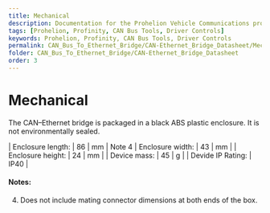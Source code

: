 ```yaml
---
title: Mechanical
description: Documentation for the Prohelion Vehicle Communications protocol
tags: [Prohelion, Profinity, CAN Bus Tools, Driver Controls]
keywords: Prohelion, Profinity, CAN Bus Tools, Driver Controls
permalink: CAN_Bus_To_Ethernet_Bridge/CAN-Ethernet_Bridge_Datasheet/Mechanical.html 
folder: CAN_Bus_To_Ethernet_Bridge/CAN-Ethernet_Bridge_Datasheet
order: 3
---
```


# Mechanical

The CAN–Ethernet bridge is packaged in a black ABS plastic enclosure.  It is not environmentally sealed.

| Enclosure length: | 86 | mm | Note 4
| Enclosure width: | 43 | mm | 
| Enclosure height: | 24 | mm | 
| Device mass: | 45 | g |
| Devide IP Rating: | IP40 |

#### Notes:

4)  Does not include mating connector dimensions at both ends of the box.